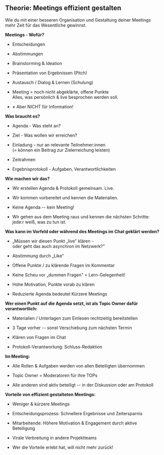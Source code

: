 ## Theorie: Meetings effizient gestalten

Wie du mit einer besseren Organisation und Gestaltung deiner Meetings
mehr Zeit für das Wesentliche gewinnst.

**Meetings - Wofür?**

- Entscheidungen

- Abstimmungen

- Brainstorming & Ideation

- Präsentation von Ergebnissen (Pitch)

- Austausch / Dialog & Lernen (Schulung)

- Meeting = noch nicht abgeklärte, offene Punkte\
  Alles, was persönlich & live besprochen werden soll.

- ≠ Aber NICHT für Information!

**Was braucht es?**

- Agenda - Was steht an?

- Ziel - Was wollen wir erreichen?

- Einladung - nur an relevante Teilnehmer:innen  
  (= können ein Beitrag zur Zielerreichung leisten)

- Zeitrahmen

- Ergebnisprotokoll - Aufgaben, Verantwortlichkeiten

**Wie machen wir das?**

- Wir erstellen Agenda & Protokoll gemeinsam. Live.

- Wir kommen vorbereitet und kennen die Materialien.

- Keine Agenda -- kein Meeting!

- Wir gehen aus dem Meeting raus und kennen die nächsten Schritte:
  jede:r weiß, was zu tun ist.

**Was kann im Vorfeld oder während des Meetings im Chat geklärt
werden?**

- „Müssen wir diesen Punkt „live" klären -  
  oder geht das auch asynchron im Netzwerk?"

- Abstimmung durch „Like"

- Offene Punkte / zu klärende Fragen im Kommentar

- Keine Scheu vor „dummen Fragen" = Lern-Gelegenheit!

- Hohe Motivation, Punkte vorab zu klären

- Reduzierte Agenda bedeutet Kürzere Meetings

**Wer einen Punkt auf die Agenda setzt, ist als Topic Owner dafür
verantwortlich:**

- Materialien / Unterlagen zum Einlesen rechtzeitig bereitstellen

- 3 Tage vorher -- sonst Verschiebung zum nächsten Termin

- Klären von Fragen im Chat

- Protokoll-Verantwortung: Schluss-Redaktion

**Im Meeting:**

- Alle Rollen & Aufgaben werden von allen Beteiligten übernommen

- Topic Owner = Moderatoren für ihre TOPs

- Alle anderen sind aktiv beteiligt -- in der Diskussion oder am
  Protokoll

**Vorteile von effizient gestalteten Meetings:**

- Weniger & kürzere Meetings

- Entscheidungsprozess: Schnellere Ergebnisse und Zeitersparnis

- Mitarbeitende: Höhere Motivation & Engagement durch aktive Beteiligung

- Virale Verbreitung in andere Projektteams

- Wer die Vorteile erlebt hat, will nicht mehr zurück!

